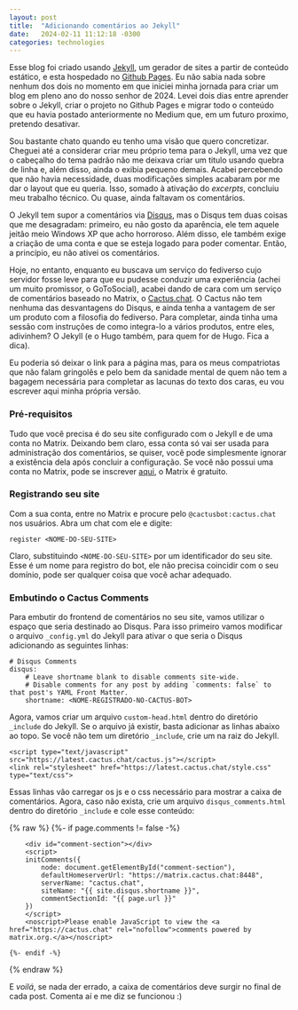 ```yaml
---
layout: post
title:  "Adicionando comentários ao Jekyll"
date:   2024-02-11 11:12:18 -0300
categories: technologies
---
```


Esse blog foi criado usando [Jekyll](https://jekyllrb.com/), um gerador de sites a partir de conteúdo estático, e esta hospedado no [Github Pages](https://pages.github.com/). Eu não sabia nada sobre nenhum dos dois no momento em que iniciei minha jornada para criar um blog em pleno ano do nosso senhor de 2024. Levei dois dias entre aprender sobre o Jekyll, criar o projeto no Github Pages e migrar todo o conteúdo que eu havia postado anteriormente no Medium que, em um futuro proximo, pretendo desativar. 

<!--more-->

Sou bastante chato quando eu tenho uma visão que quero concretizar. Cheguei até a considerar criar meu
próprio tema para o Jekyll, uma vez que o cabeçalho do tema padrão não me deixava criar um titulo usando quebra de linha e, além disso, ainda o exibia pequeno demais. Acabei percebendo que não havia necessidade, duas modificações simples acabaram por me dar o layout que eu queria. Isso, somado à ativação do *excerpts*, concluiu meu trabalho técnico. Ou quase, ainda faltavam os comentários.

O Jekyll tem supor a comentários via [Disqus](https://disqus.com/), mas o Disqus tem duas coisas que me desagradam: primeiro, eu não gosto da aparência, ele tem aquele jeitão meio Windows XP que acho horroroso. Além disso, ele também exige a criação de uma conta e que se esteja logado para poder comentar. Então, a princípio, eu não ativei os comentários.

Hoje, no entanto, enquanto eu buscava um serviço do fediverso cujo servidor fosse leve para que eu pudesse conduzir uma experiência (achei um muito promissor, o GoToSocial), acabei dando de cara com um serviço de comentários baseado no Matrix, o [Cactus.chat](https://cactus.chat/). O Cactus não tem nenhuma das desvantagens do Disqus, e ainda tenha a vantagem de ser um produto com a filosofia do fediverso. Para completar, ainda tinha uma sessão com instruções de como integra-lo a vários produtos, entre eles, adivinhem? O Jekyll (e o Hugo também, para quem for de Hugo. Fica a dica).

Eu poderia só deixar o link para a página mas, para os meus compatriotas que não falam gringolês e pelo bem da sanidade mental de quem não tem a bagagem necessária para completar as lacunas do texto dos caras, eu vou escrever aqui minha própria versão.

### Pré-requisitos

Tudo que você precisa é do seu site configurado com o Jekyll e de uma conta no Matrix. Deixando bem claro, essa conta só vai ser usada para administração dos comentários, se quiser, você pode simplesmente ignorar a existência dela após concluir a configuração. Se você não possui uma conta no Matrix, pode se inscrever [aqui](https://cactus.chat/), o Matrix é gratuito.

### Registrando seu site

Com a sua conta, entre no Matrix e procure pelo `@cactusbot:cactus.chat` nos usuários. Abra um chat com ele e digite:

    register <NOME-DO-SEU-SITE>

Claro, substituindo `<NOME-DO-SEU-SITE>` por um identificador do seu site. Esse é um nome para registro do bot, ele não precisa coincidir com o seu domínio, pode ser qualquer coisa que você achar adequado.

### Embutindo o Cactus Comments

Para embutir do frontend de comentários no seu site, vamos utilizar o espaço que seria destinado ao Disqus. Para isso primeiro vamos modificar o arquivo `_config.yml` do Jekyll para ativar o que seria o Disqus adicionando as seguintes linhas:

    # Disqus Comments
    disqus:
        # Leave shortname blank to disable comments site-wide.
        # Disable comments for any post by adding `comments: false` to that post's YAML Front Matter.
        shortname: <NOME-REGISTRADO-NO-CACTUS-BOT>

Agora, vamos criar um arquivo `custom-head.html` dentro do diretório `_include` do Jekyll. Se o arquivo já existir, basta adicionar as linhas abaixo ao topo. Se você não tem um diretório `_include`, crie um na raiz do Jekyll.

    <script type="text/javascript" src="https://latest.cactus.chat/cactus.js"></script>
    <link rel="stylesheet" href="https://latest.cactus.chat/style.css" type="text/css">

Essas linhas vão carregar os js e o css necessário para mostrar a caixa de comentários. Agora, caso não exista, crie um arquivo `disqus_comments.html` dentro do diretório `_include` e cole esse conteúdo:

{% raw %}
    {%- if page.comments != false -%}

        <div id="comment-section"></div>
        <script>
        initComments({
            node: document.getElementById("comment-section"),
            defaultHomeserverUrl: "https://matrix.cactus.chat:8448",
            serverName: "cactus.chat",
            siteName: "{{ site.disqus.shortname }}",
            commentSectionId: "{{ page.url }}"
        })
        </script>
        <noscript>Please enable JavaScript to view the <a href="https://cactus.chat" rel="nofollow">comments powered by matrix.org.</a></noscript>

    {%- endif -%}
{% endraw %}
 

E *voilá*, se nada der errado, a caixa de comentários deve surgir no final de cada post. Comenta aí e me diz se funcionou :)